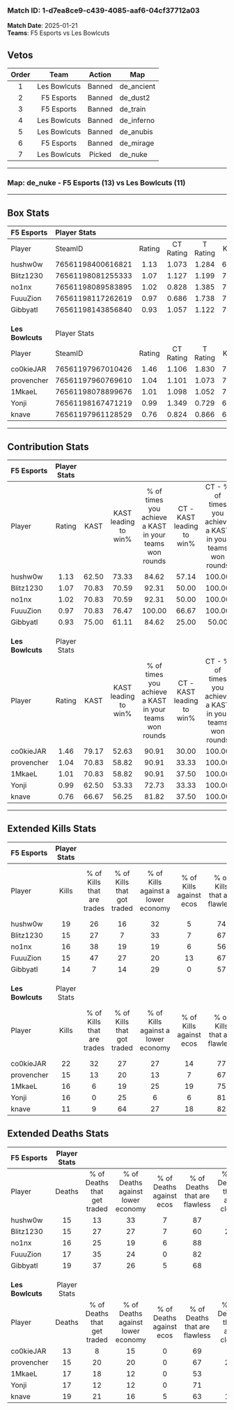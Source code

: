 ### Match ID: 1-d7ea8ce9-c439-4085-aaf6-04cf37712a03  
**Match Date**: 2025-01-21  
**Teams**: F5 Esports vs Les Bowlcuts  

## Vetos  

| Order | Team | Action | Map |
| :---: | :--: | :----: | --- |
| 1 | Les Bowlcuts | Banned | de_ancient |
| 2 | F5 Esports | Banned | de_dust2 |
| 3 | F5 Esports | Banned | de_train |
| 4 | Les Bowlcuts | Banned | de_inferno |
| 5 | Les Bowlcuts | Banned | de_anubis |
| 6 | F5 Esports | Banned | de_mirage |
| 7 | Les Bowlcuts | Picked | de_nuke |

---  

### **Map**: de_nuke - F5 Esports (13) vs Les Bowlcuts (11)  
---  

## Box Stats  

| **F5 Esports**   | Player Stats      |        |           |          |       |      |       |         |        |      |     |
| :- | :- | :-: | :-: | :-: | :-: | :-: | :-: | :-: | :-: | :-: | :-: |
| Player           | SteamID           | Rating | CT Rating | T Rating | KAST  | ADR  | Kills | Assists | Deaths | K/D  | HS% |
| hushw0w          | 76561198400616821 |  1.13  |   1.073   |  1.284   | 62.50 | 78.9 |  19   |    3    |   15   | 1.27 | 52  |
| Blitz1230        | 76561198081255333 |  1.07  |   1.127   |  1.199   | 70.83 | 80.4 |  15   |    7    |   15   | 1.00 | 73  |
| no1nx            | 76561198089583895 |  1.02  |   0.828   |  1.385   | 70.83 | 65.5 |  16   |    2    |   16   | 1.00 | 43  |
| FuuuZion         | 76561198117262619 |  0.97  |   0.686   |  1.738   | 70.83 | 66.3 |  15   |    3    |   17   | 0.88 | 66  |
| Gibbyatl         | 76561198143856840 |  0.93  |   1.057   |  1.122   | 75.00 | 72.0 |  14   |    3    |   19   | 0.74 | 71  |
|                  |                   |        |           |          |       |      |       |         |        |      |     |
|                  |                   |        |           |          |       |      |       |         |        |      |     |
|                  |                   |        |           |          |       |      |       |         |        |      |     |
| **Les Bowlcuts** | Player Stats      |        |           |          |       |      |       |         |        |      |     |
| Player           | SteamID           | Rating | CT Rating | T Rating | KAST  | ADR  | Kills | Assists | Deaths | K/D  | HS% |
| co0kieJAR        | 76561197967010426 |  1.46  |   1.106   |  1.830   | 79.17 | 93.8 |  22   |    5    |   13   | 1.69 | 59  |
| provencher       | 76561197960769610 |  1.04  |   1.101   |  1.073   | 70.83 | 72.5 |  15   |    6    |   15   | 1.00 | 53  |
| 1MkaeL           | 76561198078899676 |  1.01  |   1.098   |  1.052   | 70.83 | 69.2 |  16   |    2    |   17   | 0.94 | 62  |
| Yonji            | 76561198167471219 |  0.99  |   1.349   |  0.729   | 62.50 | 76.5 |  16   |    7    |   17   | 0.94 | 62  |
| knave            | 76561197961128529 |  0.76  |   0.824   |  0.866   | 66.67 | 64.0 |  11   |    7    |   19   | 0.58 | 36  |
---  

## Contribution Stats  

| **F5 Esports**   | Player Stats |       |                      |                                                        |                           |                                                             |                          |                                                            |
| :- | :-: | :-: | :-: | :-: | :-: | :-: | :-: | :-: |
| Player           |    Rating    | KAST  | KAST leading to win% | % of times you achieve a KAST in your teams won rounds | CT - KAST leading to win% | CT - % of times you achieve a KAST in your teams won rounds | T - KAST leading to win% | T - % of times you achieve a KAST in your teams won rounds |
| hushw0w          |     1.13     | 62.50 |        73.33         |                         84.62                          |           57.14           |                           100.00                            |          87.50           |                           77.78                            |
| Blitz1230        |     1.07     | 70.83 |        70.59         |                         92.31                          |           50.00           |                           100.00                            |          88.89           |                           88.89                            |
| no1nx            |     1.02     | 70.83 |        70.59         |                         92.31                          |           50.00           |                           100.00                            |          88.89           |                           88.89                            |
| FuuuZion         |     0.97     | 70.83 |        76.47         |                         100.00                         |           66.67           |                           100.00                            |          81.82           |                           100.00                           |
| Gibbyatl         |     0.93     | 75.00 |        61.11         |                         84.62                          |           25.00           |                            50.00                            |          90.00           |                           100.00                           |
|                  |              |       |                      |                                                        |                           |                                                             |                          |                                                            |
|                  |              |       |                      |                                                        |                           |                                                             |                          |                                                            |
|                  |              |       |                      |                                                        |                           |                                                             |                          |                                                            |
| **Les Bowlcuts** | Player Stats |       |                      |                                                        |                           |                                                             |                          |                                                            |
| Player           |    Rating    | KAST  | KAST leading to win% | % of times you achieve a KAST in your teams won rounds | CT - KAST leading to win% | CT - % of times you achieve a KAST in your teams won rounds | T - KAST leading to win% | T - % of times you achieve a KAST in your teams won rounds |
| co0kieJAR        |     1.46     | 79.17 |        52.63         |                         90.91                          |           30.00           |                           100.00                            |          77.78           |                           87.50                            |
| provencher       |     1.04     | 70.83 |        58.82         |                         90.91                          |           33.33           |                           100.00                            |          87.50           |                           87.50                            |
| 1MkaeL           |     1.01     | 70.83 |        58.82         |                         90.91                          |           37.50           |                           100.00                            |          77.78           |                           87.50                            |
| Yonji            |     0.99     | 62.50 |        53.33         |                         72.73                          |           33.33           |                           100.00                            |          83.33           |                           62.50                            |
| knave            |     0.76     | 66.67 |        56.25         |                         81.82                          |           37.50           |                           100.00                            |          75.00           |                           75.00                            |
---  

## Extended Kills Stats  

| **F5 Esports**   | Player Stats |                            |                            |                                    |                         |                              |                                 |                                       |                    |           |
| :- | :-: | :-: | :-: | :-: | :-: | :-: | :-: | :-: | :-: | :-: |
| Player           |    Kills     | % of Kills that are trades | % of Kills that got traded | % of Kills against a lower economy | % of Kills against ecos | % of Kills that are flawless | % of Kills that are close duels | % of Kills that are assisted by flash | Pistol Round Kills | AWP Kills |
| hushw0w          |      19      |             26             |             16             |                 32                 |            5            |              74              |                5                |                   0                   |         1          |     3     |
| Blitz1230        |      15      |             27             |             7              |                 33                 |            7            |              67              |               20                |                   0                   |         0          |     0     |
| no1nx            |      16      |             38             |             19             |                 19                 |            6            |              56              |               13                |                   6                   |         0          |     2     |
| FuuuZion         |      15      |             47             |             27             |                 20                 |           13            |              67              |                7                |                  13                   |         1          |     1     |
| Gibbyatl         |      14      |             7              |             14             |                 29                 |            0            |              57              |                0                |                   7                   |         0          |     0     |
|                  |              |                            |                            |                                    |                         |                              |                                 |                                       |                    |           |
|                  |              |                            |                            |                                    |                         |                              |                                 |                                       |                    |           |
|                  |              |                            |                            |                                    |                         |                              |                                 |                                       |                    |           |
| **Les Bowlcuts** | Player Stats |                            |                            |                                    |                         |                              |                                 |                                       |                    |           |
| Player           |    Kills     | % of Kills that are trades | % of Kills that got traded | % of Kills against a lower economy | % of Kills against ecos | % of Kills that are flawless | % of Kills that are close duels | % of Kills that are assisted by flash | Pistol Round Kills | AWP Kills |
| co0kieJAR        |      22      |             32             |             27             |                 27                 |           14            |              77              |                5                |                   9                   |         0          |     1     |
| provencher       |      15      |             13             |             20             |                 13                 |            7            |              67              |               13                |                   0                   |         0          |     3     |
| 1MkaeL           |      16      |             6              |             19             |                 25                 |           19            |              75              |                6                |                   0                   |         0          |     1     |
| Yonji            |      16      |             0              |             25             |                 6                  |            6            |              81              |                6                |                   0                   |         0          |     1     |
| knave            |      11      |             9              |             64             |                 27                 |           18            |              82              |                0                |                   0                   |         0          |     2     |
## Extended Deaths Stats  

| **F5 Esports**   | Player Stats |                             |                                   |                          |                               |                            |                           |               |
| :- | :-: | :-: | :-: | :-: | :-: | :-: | :-: | :-: |
| Player           |    Deaths    | % of Deaths that get traded | % of Deaths against lower economy | % of Deaths against ecos | % of Deaths that are flawless | % of Deaths that are close | % of Deaths while blinded | Deaths to AWP |
| hushw0w          |      15      |             13              |                33                 |            7             |              87               |             0              |             7             |       0       |
| Blitz1230        |      15      |             27              |                27                 |            7             |              60               |             27             |             0             |       0       |
| no1nx            |      16      |             25              |                19                 |            6             |              88               |             0              |             6             |       0       |
| FuuuZion         |      17      |             35              |                24                 |            0             |              82               |             0              |             0             |       0       |
| Gibbyatl         |      19      |             37              |                26                 |            5             |              68               |             5              |             0             |       0       |
|                  |              |                             |                                   |                          |                               |                            |                           |               |
|                  |              |                             |                                   |                          |                               |                            |                           |               |
|                  |              |                             |                                   |                          |                               |                            |                           |               |
| **Les Bowlcuts** | Player Stats |                             |                                   |                          |                               |                            |                           |               |
| Player           |    Deaths    | % of Deaths that get traded | % of Deaths against lower economy | % of Deaths against ecos | % of Deaths that are flawless | % of Deaths that are close | % of Deaths while blinded | Deaths to AWP |
| co0kieJAR        |      13      |              8              |                15                 |            0             |              69               |             8              |             8             |       0       |
| provencher       |      15      |             20              |                20                 |            0             |              67               |             20             |             7             |       0       |
| 1MkaeL           |      17      |             18              |                12                 |            0             |              53               |             6              |             0             |       0       |
| Yonji            |      17      |             12              |                12                 |            0             |              71               |             0              |             6             |       2       |
| knave            |      19      |             21              |                16                 |            5             |              63               |             11             |             5             |       0       |
